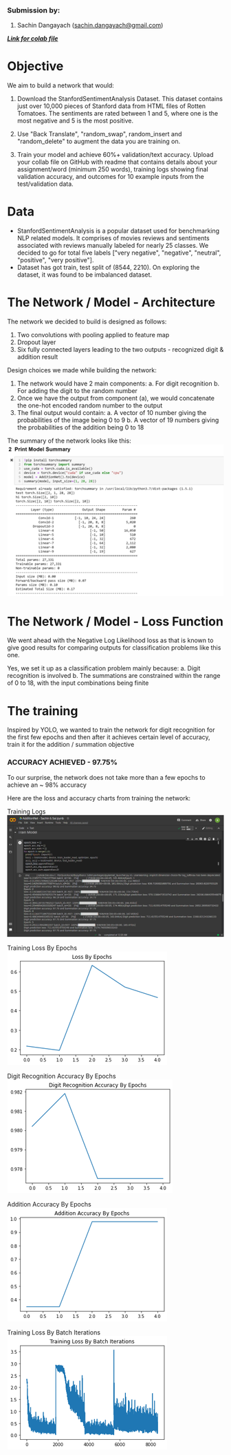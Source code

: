 
### Submission by:
1. Sachin Dangayach (sachin.dangayach@gmail.com)

***[Link for colab file](https://colab.research.google.com/drive/13-mpSe80XXG69Pz3y1SOP7HQmekAyggw?usp=sharing)***

# Objective

We aim to build a network that would:

1) Download the StanfordSentimentAnalysis Dataset. This dataset contains just over 10,000 pieces of Stanford data from HTML files of Rotten Tomatoes. The sentiments are rated between 1 and 5, where one is the most negative and 5 is the most positive.

2) Use "Back Translate", "random_swap", random_insert and "random_delete" to augment the data you are training on.

3) Train your model and achieve 60%+ validation/text accuracy. Upload your collab file on GitHub with readme that contains details about your assignment/word (minimum 250 words), training logs showing final validation accuracy, and outcomes for 10 example inputs from the test/validation data.


# Data

- StanfordSentimentAnalysis is a popular dataset used for benchmarking NLP related models. It comprises of movies reviews and sentiments associated with reviews manually labeled for nearly 25 classes. We decided to go for total five labels ["very negative", "negative", "neutral", "positive", "very positive"].
- Dataset has got train, test split of (8544, 2210). On exploring the dataset, it was found to be imbalanced dataset.



# The Network / Model - Architecture

The network we decided to build is designed as follows:
1. Two convolutions with pooling applied to feature map
2. Dropout layer
3. Six fully connected layers leading to the two outputs - recognized digit & addition result

Design choices we made while building the network:
1. The network would have 2 main components:
  a. For digit recognition
  b. For adding the digit to the random number
2. Once we have the output from component (a), we would concatenate the one-hot encoded random number to the output
3. The final output would contain:
  a. A vector of 10 number giving the probabilities of the image being 0 to 9
  b. A vector of 19 numbers giving the probabilities of the addition being 0 to 18


The summary of the network looks like this:  
![Model Summary](https://github.com/SachinDangayach/END2.0/blob/main/Session3/images/Model%20Parameters.jpg)



# The Network / Model - Loss Function

We went ahead with the Negative Log Likelihood loss as that is known to give good results for comparing outputs for classification problems like this one.

Yes, we set it up as a classification problem mainly because:
  a. Digit recognition is involved
  b. The summations are constrained within the range of 0 to 18, with the input combinations being finite



# The training

Inspired by YOLO, we wanted to train the network for digit recognition for the first few epochs and then
after it achieves certain level of accuracy, train it for the addition / summation objective

### ACCURACY ACHIEVED - 97.75%
To our surprise, the network does not take more than a few epochs to achieve an ~ 98% accuracy

Here are the loss and accuracy charts from training the network:


Training Logs  
![Training Logs Screenshot](https://github.com/sairamsubramaniam/tsai_nlp/blob/master/end_course_v2/3_nn_practice/images/training_logs.png)


Training Loss By Epochs  
![Chart - Training Losses by Epochs](https://github.com/SachinDangayach/END2.0/blob/main/Session3/images/training_loss_by_epochs.png)


Digit Recognition Accuracy By Epochs  
![Chart - Digit Recognition Accuracy by Epochs](https://github.com/SachinDangayach/END2.0/blob/main/Session3/images/test_acc_by_epochs_dra.png)


Addition Accuracy By Epochs  
![Chart - Addition Accuracy by Epochs](https://github.com/SachinDangayach/END2.0/blob/main/Session3/images/test_acc_by_epochs_aa.png)


Training Loss By Batch Iterations  
![Chart - Training Losses by Epochs](https://github.com/SachinDangayach/END2.0/blob/main/Session3/images/training_loss_by_batch_iterations.png)
